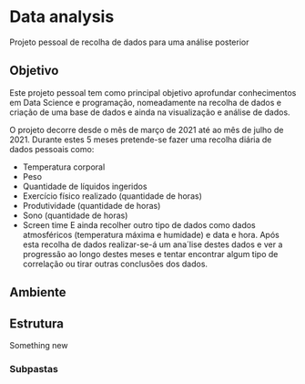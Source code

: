 # Data analysis
Projeto pessoal de recolha de dados para uma análise posterior

## Objetivo

Este projeto pessoal tem como principal objetivo aprofundar conhecimentos em Data Science e programação, nomeadamente na recolha de dados e criação de uma base de dados e ainda na visualização e análise de dados.

O projeto decorre desde o mês de março de 2021 até ao mês de julho de 2021. Durante estes 5 meses pretende-se fazer uma recolha diária de dados pessoais como:
- Temperatura corporal
- Peso
- Quantidade de líquidos ingeridos
- Exercício físico realizado (quantidade de horas)
- Produtividade (quantidade de horas)
- Sono (quantidade de horas)
- Screen time
E ainda recolher outro tipo de dados como dados atmosféricos (temperatura máxima e humidade) e data e hora.
Após esta recolha de dados realizar-se-á um ana´lise destes dados e ver a progressão ao longo destes meses e tentar encontrar algum tipo de correlação ou tirar outras conclusões dos dados.

## Ambiente

## Estrutura

Something new
### Subpastas
